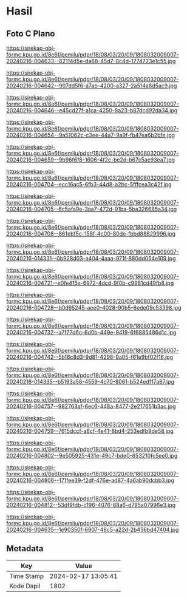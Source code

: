 # Hasil

## Foto C Plano

https://sirekap-obj-formc.kpu.go.id/8e6f/pemilu/pdpr/18/08/03/20/09/1808032009007-20240216-004633--82114d5e-da88-45d7-8c4d-1774723e1c55.jpg

https://sirekap-obj-formc.kpu.go.id/8e6f/pemilu/pdpr/18/08/03/20/09/1808032009007-20240216-004642--907dd5f6-a7ab-4200-a327-2a514a8d5ac9.jpg

https://sirekap-obj-formc.kpu.go.id/8e6f/pemilu/pdpr/18/08/03/20/09/1808032009007-20240216-004646--e45cd27f-a1ca-4250-8a23-b87dcd92da34.jpg

https://sirekap-obj-formc.kpu.go.id/8e6f/pemilu/pdpr/18/08/03/20/09/1808032009007-20240216-004654--9a51062c-c3ee-44a7-9a9f-fb47ea6b2bfe.jpg

https://sirekap-obj-formc.kpu.go.id/8e6f/pemilu/pdpr/18/08/03/20/09/1808032009007-20240216-004659--9b96f6f8-1606-4f2c-be2d-b67c5ae93ea7.jpg

https://sirekap-obj-formc.kpu.go.id/8e6f/pemilu/pdpr/18/08/03/20/09/1808032009007-20240216-004704--ecc16ac5-6fb3-44d8-a2bc-5fffcea3c42f.jpg

https://sirekap-obj-formc.kpu.go.id/8e6f/pemilu/pdpr/18/08/03/20/09/1808032009007-20240216-004705--6c5afa9e-3aa7-472d-91ba-5ba326685a34.jpg

https://sirekap-obj-formc.kpu.go.id/8e6f/pemilu/pdpr/18/08/03/20/09/1808032009007-20240216-004708--861ebf5c-158f-4c00-80de-fbbd88829996.jpg

https://sirekap-obj-formc.kpu.go.id/8e6f/pemilu/pdpr/18/08/03/20/09/1808032009007-20240216-014331--0b928d03-a404-4aaa-971f-880dd054e109.jpg

https://sirekap-obj-formc.kpu.go.id/8e6f/pemilu/pdpr/18/08/03/20/09/1808032009007-20240216-004721--e0fe415e-6972-4dcd-9f0b-c9981cd49fb8.jpg

https://sirekap-obj-formc.kpu.go.id/8e6f/pemilu/pdpr/18/08/03/20/09/1808032009007-20240216-004728--b0d95245-aee0-4028-90b5-6ede09c53398.jpg

https://sirekap-obj-formc.kpu.go.id/8e6f/pemilu/pdpr/18/08/03/20/09/1808032009007-20240216-004732--a7f77d6c-6d0b-449e-9419-6f6885486d1c.jpg

https://sirekap-obj-formc.kpu.go.id/8e6f/pemilu/pdpr/18/08/03/20/09/1808032009007-20240216-004742--5b16c8d3-9d81-4298-9a05-f61e9bf02f16.jpg

https://sirekap-obj-formc.kpu.go.id/8e6f/pemilu/pdpr/18/08/03/20/09/1808032009007-20240216-014335--b5193a58-4559-4c70-8061-b524ed117a67.jpg

https://sirekap-obj-formc.kpu.go.id/8e6f/pemilu/pdpr/18/08/03/20/09/1808032009007-20240216-004757--982763af-6ec6-448a-8477-2e217651b3ac.jpg

https://sirekap-obj-formc.kpu.go.id/8e6f/pemilu/pdpr/18/08/03/20/09/1808032009007-20240216-004759--7615dccf-a8cf-4e41-8bd4-253edfb9de58.jpg

https://sirekap-obj-formc.kpu.go.id/8e6f/pemilu/pdpr/18/08/03/20/09/1808032009007-20240216-004802--9e505925-431e-49c7-bde0-653210fc5ee0.jpg

https://sirekap-obj-formc.kpu.go.id/8e6f/pemilu/pdpr/18/08/03/20/09/1808032009007-20240216-004806--171fee39-f2df-476e-ad87-4a6ab90dcbb3.jpg

https://sirekap-obj-formc.kpu.go.id/8e6f/pemilu/pdpr/18/08/03/20/09/1808032009007-20240216-004812--53df9fdb-c196-4076-88a6-d795a07996e3.jpg

https://sirekap-obj-formc.kpu.go.id/8e6f/pemilu/pdpr/18/08/03/20/09/1808032009007-20240216-004635--1e90350f-6907-48c5-a22d-2b456bd47404.jpg


## Metadata

| Key        | Value               |
| ---------- | ------------------- |
| Time Stamp | 2024-02-17 13:05:41 |
| Kode Dapil | 1802                |



